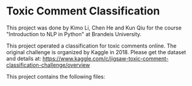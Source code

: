 Toxic Comment Classification
============================

This project was done by Kimo Li, Chen He and Kun Qiu for the course "Introduction to NLP in Python" at Brandeis University.

This project operated a classification for toxic comments online. The original challenge is organized by Kaggle in 2018. Please get the dataset and details at:   https://www.kaggle.com/c/jigsaw-toxic-comment-classification-challenge/overview

This project contains the following files:
